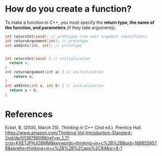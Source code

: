 # How do you create a function? 

To make a function in C++, you must specify the **return type, the name of the function, and parameters** (if they take arguments). 

```cpp 
int returnInt(void); // prototype (can omit argument identifiers) 
int returnArguement(int); // prototype 
int addInts(int, int); // prototype 


int returnInt(void) { // initialization 
  return 4; 
}
int returnArgument(int a) { // initialization 
    return a; 
}
int addInts(int a, int b) { // initialization 
  return a + b; 
}

 ``` 
 

# References 
Eckel, B. (2000, March 25). *Thinking in C++* (2nd ed.). Prentice Hall. <https://www.amazon.com/Thinking-Vol-Introduction-Standard-2nd/dp/0139798099/ref=sr_1_1?crid=KXETJPHJO8MM&keywords=thinking+in+c%2B%2B&qid=1668559578&sprefix=thinking+in+c%2B%2B%2Caps%2C84&sr=8-1>
